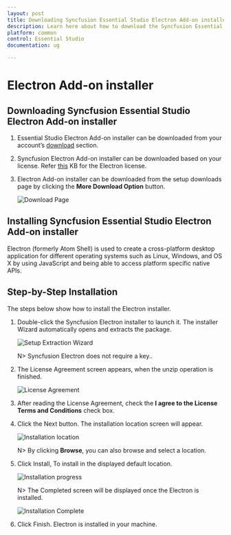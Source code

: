 ```yaml
---
layout: post
title: Downloading Syncfusion Essential Studio Electron Add-on installer - Syncfusion
description: Learn here about how to download the Syncfusion Essential Studio Electron Add-on installer from our Syncfusion website with license.
platform: common
control: Essential Studio
documentation: ug

---
```



# Electron Add-on installer


## Downloading Syncfusion Essential Studio Electron Add-on installer


1. Essential Studio Electron Add-on installer can be downloaded from your account’s [download](https://help.syncfusion.com/common/essential-studio/download) section. 

2. Syncfusion Electron Add-on installer can be downloaded based on your license. Refer [this](https://www.syncfusion.com/kb/10442/who-can-access-source-license) KB for the Electron license.

3. Electron Add-on installer can be downloaded from the setup downloads page by clicking the **More Download Option** button.

   ![Download Page](Electron-images/ElectronAddOn_Download.png)



## Installing Syncfusion Essential Studio Electron Add-on installer

Electron (formerly Atom Shell) is used to create a cross-platform desktop application for different operating systems such as Linux, Windows, and OS X by using JavaScript and being able to access platform specific native APIs.

## Step-by-Step Installation

The steps below show how to install the Electron installer.

1. Double-click the Syncfusion Electron installer to launch it. The installer Wizard automatically opens and extracts the package.

   ![Setup Extraction Wizard](Electron-images/Electron-Setup_img1.png)
   

   N> Syncfusion Electron does not require a key..

2. The License Agreement screen appears, when the unzip operation is finished.

   ![License Agreement](Electron-images/Electron-Setup_img2.png)

3. After reading the License Agreement, check the **I agree to the License Terms and Conditions** check box.

4. Click the Next button. The installation location screen will appear.

   ![Installation location](Electron-images/Electron-Setup_img3.png)

   N> By clicking **Browse**, you can also browse and select a location.

5. Click Install, To install in the displayed default location.

   ![Installation progress](Electron-images/Electron-Setup_img4.png)
   
   N> The Completed screen will be displayed once the Electron is installed.
   
   ![Installation Complete](Electron-images/Electron-Setup_img5.png)

6. Click Finish. Electron is installed in your machine.
